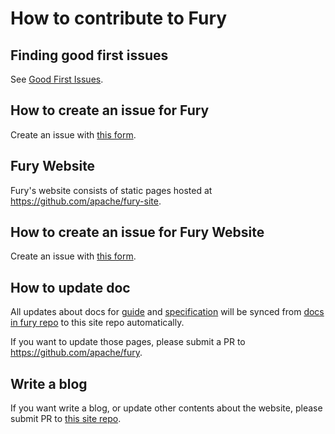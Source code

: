 # How to contribute to Fury

## Finding good first issues

See [Good First Issues](https://github.com/apache/fury/contribute).

## How to create an issue for Fury

Create an issue with [this form](https://github.com/apache/fury/issues/new/choose).

## Fury Website

Fury's website consists of static pages hosted at https://github.com/apache/fury-site.

## How to create an issue for Fury Website

Create an issue with [this form](https://github.com/apache/fury-site/issues/new/choose).

## How to update doc

All updates about docs for [guide](https://github.com/apache/fury/tree/main/docs/guide) and [specification](https://github.com/apache/fury/tree/main/docs/specification) will be synced from [docs in fury repo](https://github.com/apache/fury/tree/main/docs) to this site repo automatically.

If you want to update those pages, please submit a PR to https://github.com/apache/fury.

## Write a blog

If you want write a blog, or update other contents about the website, please submit PR to [this site repo](https://github.com/apache/fury-site).
